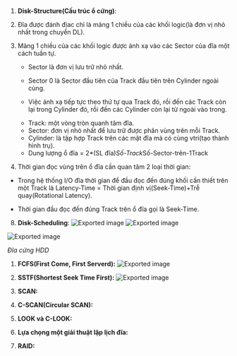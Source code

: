 1. **Disk-Structure(Cấu trúc ổ c****ứng****)**:
2. Đĩa được đánh địac chỉ là mảng 1 chiều của các khối logic(là đơn vị nhỏ nhất trong chuyển DL).
3. Mảng 1 chiều của các khối logic được ánh xạ vào các Sector của đĩa một cách tuần tự.
    
    + Sector là đơn vị lưu trữ nhỏ nhất.
    
    + Sector 0 là Sector đầu tiên của Track đầu tiên trên Cylinder ngoài cùng.
    
    + Việc ánh xạ tiếp tực theo thứ tự qua Track đó, rồi đến các Track còn lại trong Cylinder đó, rồi đến các Cylinder còn lại từ ngoài vào trong.
    
    - Track: một vòng tròn quanh tâm đĩa.
    - Sector: đơn vị nhỏ nhất để lưu trữ được phân vùng trên mỗi Track.
    - Cylinder: là tập hợp Track trên các mặt đĩa mà có cùng vtri(tạo thành hình trụ).
    - Dung lượng ổ đĩa = 2*(SL đĩa)*Số-Track*Số-Sector-trên-1Track
      
    
4. Thời gian đọc vùng trên ổ đĩa cần quan tâm 2 loại thời gian:

+ Trong hệ thống I/O đĩa thời gian để đầu đọc đến đúng khối cần thiết trên một Track là Latency-Time = Thời gian định vị(Seek-Time)+Trễ quay(Rotational Latency).

+ Thời gian đầu đọc đến đúng Track trên ổ đĩa gọi là Seek-Time.

  
8. **Disk-Scheduling**:
![Exported image](Exported%20image%2020240225092709-0.png) ![Exported image](Exported%20image%2020240225092709-1.png)

![Exported image](Exported%20image%2020240225092709-2.png)

_Đĩa cứng HDD_

  
  
  

1. **FCFS(First Come, First Serverd):**
![Exported image](Exported%20image%2020240225092709-3.png)  
4. **SSTF(Shortest Seek Time First):**
![Exported image](Exported%20image%2020240225092709-4.png)  
7. **SCAN:**
8. **C-SCAN(Circular SCAN):**
9. **LOOK và C-LOOK:**
10. **Lựa chọng một giải thuật lập lịch đĩa:**

  
  
  

  
2. **RAID:**